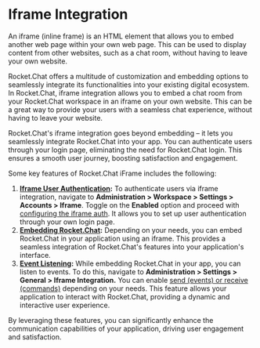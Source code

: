 # Iframe Integration

An iframe (inline frame) is an HTML element that allows you to embed another web page within your own web page. This can be used to display content from other websites, such as a chat room, without having to leave your own website.

Rocket.Chat offers a multitude of customization and embedding options to seamlessly integrate its functionalities into your existing digital ecosystem. In Rocket.Chat, iframe integration allows you to embed a chat room from your Rocket.Chat workspace in an iframe on your own website. This can be a great way to provide your users with a seamless chat experience, without having to leave your website.&#x20;

Rocket.Chat's iframe integration goes beyond embedding – it lets you seamlessly integrate Rocket.Chat into your app. You can authenticate users through your login page, eliminating the need for Rocket.Chat login. This ensures a smooth user journey, boosting satisfaction and engagement.

Some key features of Rocket.Chat iFrame includes the following:

1. [**Iframe User Authentication**](configuring-iframe-auth/)**:** To authenticate users via iframe integration, navigate to **Administration > Workspace > Settings > Accounts > Iframe**. Toggle on the **Enabled** option and proceed with [configuring the iframe auth](configuring-iframe-auth/).  It allows you to set up user authentication through your own login page.
2. [**Embedding Rocket.Chat**](../embedded-layout.md)**:** Depending on your needs, you can embed Rocket.Chat in your application using an iframe. This provides a seamless integration of Rocket.Chat's features into your application's interface.
3. [**Event Listening**](iframe-events.md)**:** While embedding Rocket.Chat in your app, you can listen to events. To do this, navigate to **Administration > Settings > General > Iframe Integration.** You can enable [send (events) or receive (commands)](iframe-integration-sending-commands.md) depending on your needs. This feature allows your application to interact with Rocket.Chat, providing a dynamic and interactive user experience.

By leveraging these features, you can significantly enhance the communication capabilities of your application, driving user engagement and satisfaction.
